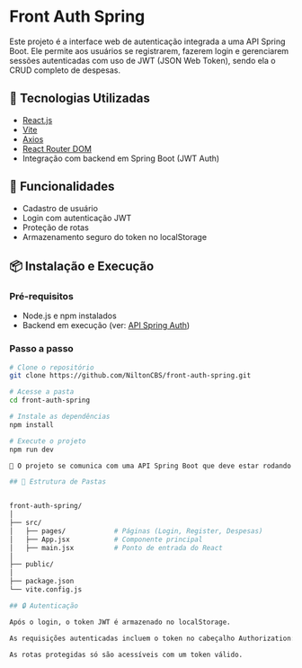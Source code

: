# Front Auth Spring

Este projeto é a interface web de autenticação integrada a uma API Spring Boot. Ele permite aos usuários se registrarem, fazerem login e gerenciarem sessões autenticadas com uso de JWT (JSON Web Token), sendo ela o CRUD completo de despesas.

## 🚀 Tecnologias Utilizadas

- [React.js](https://reactjs.org/)
- [Vite](https://vitejs.dev/)
- [Axios](https://axios-http.com/)
- [React Router DOM](https://reactrouter.com/)
- Integração com backend em Spring Boot (JWT Auth)

## 🎯 Funcionalidades

- Cadastro de usuário
- Login com autenticação JWT
- Proteção de rotas
- Armazenamento seguro do token no localStorage

## 📦 Instalação e Execução

### Pré-requisitos

- Node.js e npm instalados
- Backend em execução (ver: [API Spring Auth](https://github.com/NiltonCBS/spring-auth))

### Passo a passo

```bash
# Clone o repositório
git clone https://github.com/NiltonCBS/front-auth-spring.git

# Acesse a pasta
cd front-auth-spring

# Instale as dependências
npm install

# Execute o projeto
npm run dev

🔐 O projeto se comunica com uma API Spring Boot que deve estar rodando em paralelo, geralmente na porta 8080.

## 📂 Estrutura de Pastas


front-auth-spring/
│
├── src/
│   ├── pages/            # Páginas (Login, Register, Despesas)
│   ├── App.jsx           # Componente principal
│   ├── main.jsx          # Ponto de entrada do React
│
├── public/
│
├── package.json
└── vite.config.js

## 🔒 Autenticação

Após o login, o token JWT é armazenado no localStorage.

As requisições autenticadas incluem o token no cabeçalho Authorization: Bearer <token>.

As rotas protegidas só são acessíveis com um token válido.
